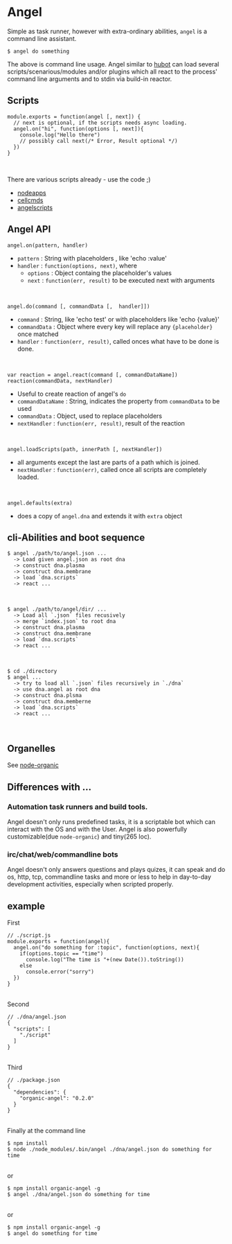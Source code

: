# Angel

Simple as task runner, however with extra-ordinary abilities, 
`angel` is a command line assistant.

    $ angel do something

The above is command line usage. Angel similar to 
[hubot](http://hubot.github.com/) can load several 
scripts/scenarious/modules and/or plugins which all
react to the process' command line arguments and to 
stdin via build-in reactor.


## Scripts

    module.exports = function(angel [, next]) {
      // next is optional, if the scripts needs async loading.
      angel.on("hi", function(options [, next]){
        console.log("Hello there")
        // possibly call next(/* Error, Result optional */)
      })
    }
<br />

There are various scripts already - use the code ;)

* [nodeapps](http://github.com/outbounder/angelscripts-nodeapps)
* [cellcmds](http://github.com/outbounder/angelscripts-cellcmds)
* [angelscripts](http://github.com/outbounder/angelscripts)

## Angel API

    angel.on(pattern, handler)

* `pattern` : String with placeholders , like 'echo :value'
* `handler` : `function(options, next)`, where
  * `options` : Object containg the placeholder's values
  * `next` : `function(err, result)` to be executed next with arguments

<br />

    angel.do(command [, commandData [,  handler]])

* `command` : String, like 'echo test' or with placeholders like 'echo {value}'
* `commandData` : Object where every key will replace any `{placeholder}` once matched
* `handler` : `function(err, result)`, called onces what have to be done is done.

<br />

    var reaction = angel.react(command [, commandDataName])
    reaction(commandData, nextHandler)

* Useful to create reaction of angel's `do`
* `commandDataName` : String, indicates the property from `commandData` to be used
* `commandData` : Object, used to replace placeholders
* `nextHandler` : `function(err, result)`, result of the reaction

<br />

    angel.loadScripts(path, innerPath [, nextHandler])

* all arguments except the last are parts of a path which is joined.
* `nextHandler` : `function(err)`, called once all scripts are completely loaded.

<br />

    angel.defaults(extra)

* does a copy of `angel.dna` and extends it with `extra` object


## cli-Abilities and boot sequence

    $ angel ./path/to/angel.json ...
      -> Load given angel.json as root dna
      -> construct dna.plasma
      -> construct dna.membrane
      -> load `dna.scripts`
      -> react ...
<br />

    $ angel ./path/to/angel/dir/ ...
      -> Load all `.json` files recusively
      -> merge `index.json` to root dna
      -> construct dna.plasma
      -> construct dna.membrane
      -> load `dna.scripts`
      -> react ...
<br />

    $ cd ./directory
    $ angel ...
      -> try to load all `.json` files recursively in `./dna`
      -> use dna.angel as root dna
      -> construct dna.plsma
      -> construct dna.memberne
      -> load `dna.scripts`
      -> react ...
<br />

## Organelles

See [node-organic](https://github.com/VarnaLab/node-organic/tree/master/docs#organelles)

## Differences with ...

### Automation task runners and build tools.

Angel doesn't only runs predefined tasks, 
it is a scriptable bot which can interact with the OS and with the User.
Angel is also powerfully customizable(due `node-organic`) and tiny(265 loc).

### irc/chat/web/commandline bots 

Angel doesn't only answers questions and plays quizes,
it can speak and do os, http, tcp, commandline tasks and
more or less to help in day-to-day development activities,
especially when scripted properly.

## example

First

    // ./script.js
    module.exports = function(angel){
      angel.on("do something for :topic", function(options, next){
        if(options.topic == "time")
          console.log("The time is "+(new Date()).toString())
        else
          console.error("sorry")
      })
    }

<br />
Second

    // ./dna/angel.json
    {
      "scripts": [
        "./script"
      ]
    }

<br />
Third

    // ./package.json
    {
      "dependencies": {
        "organic-angel": "0.2.0"
      }
    }

<br />
Finally at the command line

    $ npm install
    $ node ./node_modules/.bin/angel ./dna/angel.json do something for time

<br />
or

    $ npm install organic-angel -g
    $ angel ./dna/angel.json do something for time    

<br />
or

    $ npm install organic-angel -g
    $ angel do something for time
